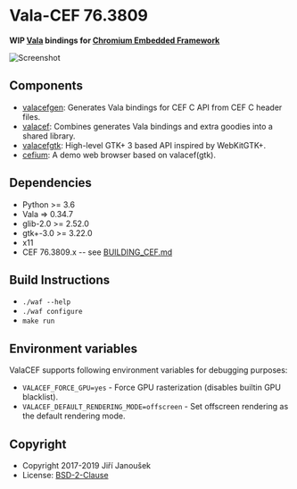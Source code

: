 Vala-CEF 76.3809
================

**WIP [Vala](https://wiki.gnome.org/Projects/Vala) bindings for
[Chromium Embedded Framework](https://bitbucket.org/chromiumembedded/cef/)**

![Screenshot](cefium.png)

Components
---------

  * [valacefgen](./valacefgen): Generates Vala bindings for CEF C API from CEF C header files.
  * [valacef](./valacef): Combines generates Vala bindings and extra goodies into a shared library.
  * [valacefgtk](./valacefgtk): High-level GTK+ 3 based API inspired by WebKitGTK+.
  * [cefium](./cefium): A demo web browser based on valacef(gtk).

Dependencies
-----------

  * Python >= 3.6
  * Vala => 0.34.7
  * glib-2.0 >= 2.52.0
  * gtk+-3.0 >= 3.22.0
  * x11
  * CEF 76.3809.x -- see [BUILDING_CEF.md](./BUILDING_CEF.md)

Build Instructions
----------------

  * `./waf --help`
  * `./waf configure`
  * `make run`

Environment variables
---------------------

ValaCEF supports following environment variables for debugging purposes:

  * `VALACEF_FORCE_GPU=yes` - Force GPU rasterization (disables builtin GPU blacklist).
  * `VALACEF_DEFAULT_RENDERING_MODE=offscreen` - Set offscreen rendering as the default rendering mode.

Copyright
--------

  * Copyright 2017-2019 Jiří Janoušek
  * License: [BSD-2-Clause](./LICENSE)

